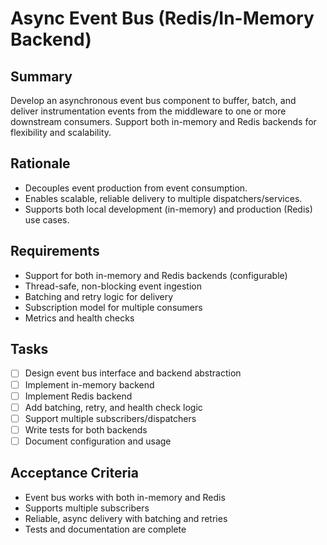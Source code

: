 # Async Event Bus (Redis/In-Memory Backend)

## Summary
Develop an asynchronous event bus component to buffer, batch, and deliver instrumentation events from the middleware to one or more downstream consumers. Support both in-memory and Redis backends for flexibility and scalability.

## Rationale
- Decouples event production from event consumption.
- Enables scalable, reliable delivery to multiple dispatchers/services.
- Supports both local development (in-memory) and production (Redis) use cases.

## Requirements
- Support for both in-memory and Redis backends (configurable)
- Thread-safe, non-blocking event ingestion
- Batching and retry logic for delivery
- Subscription model for multiple consumers
- Metrics and health checks

## Tasks
- [ ] Design event bus interface and backend abstraction
- [ ] Implement in-memory backend
- [ ] Implement Redis backend
- [ ] Add batching, retry, and health check logic
- [ ] Support multiple subscribers/dispatchers
- [ ] Write tests for both backends
- [ ] Document configuration and usage

## Acceptance Criteria
- Event bus works with both in-memory and Redis
- Supports multiple subscribers
- Reliable, async delivery with batching and retries
- Tests and documentation are complete 